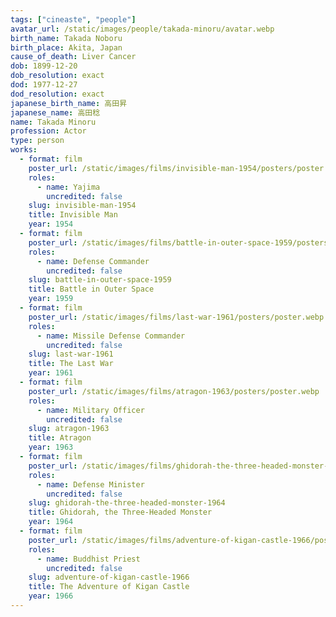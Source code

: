 ```yaml
---
tags: ["cineaste", "people"]
avatar_url: /static/images/people/takada-minoru/avatar.webp
birth_name: Takada Noboru
birth_place: Akita, Japan
cause_of_death: Liver Cancer
dob: 1899-12-20
dob_resolution: exact
dod: 1977-12-27
dod_resolution: exact
japanese_birth_name: 高田昇
japanese_name: 高田稔
name: Takada Minoru
profession: Actor
type: person
works:
  - format: film
    poster_url: /static/images/films/invisible-man-1954/posters/poster.webp
    roles:
      - name: Yajima
        uncredited: false
    slug: invisible-man-1954
    title: Invisible Man
    year: 1954
  - format: film
    poster_url: /static/images/films/battle-in-outer-space-1959/posters/poster.webp
    roles:
      - name: Defense Commander
        uncredited: false
    slug: battle-in-outer-space-1959
    title: Battle in Outer Space
    year: 1959
  - format: film
    poster_url: /static/images/films/last-war-1961/posters/poster.webp
    roles:
      - name: Missile Defense Commander
        uncredited: false
    slug: last-war-1961
    title: The Last War
    year: 1961
  - format: film
    poster_url: /static/images/films/atragon-1963/posters/poster.webp
    roles:
      - name: Military Officer
        uncredited: false
    slug: atragon-1963
    title: Atragon
    year: 1963
  - format: film
    poster_url: /static/images/films/ghidorah-the-three-headed-monster-1964/posters/poster.webp
    roles:
      - name: Defense Minister
        uncredited: false
    slug: ghidorah-the-three-headed-monster-1964
    title: Ghidorah, the Three-Headed Monster
    year: 1964
  - format: film
    poster_url: /static/images/films/adventure-of-kigan-castle-1966/posters/poster.webp
    roles:
      - name: Buddhist Priest
        uncredited: false
    slug: adventure-of-kigan-castle-1966
    title: The Adventure of Kigan Castle
    year: 1966
---
```

